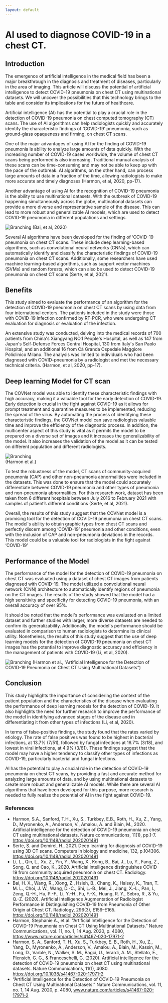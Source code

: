 ```yaml
---
layout: default
---
```


# AI used to diagnose COVID-19 in a chest CT.

## Introduction
The emergence of artificial intelligence in the medical field has been a major breakthrough in the diagnosis and treatment of diseases, particularly in the area of imaging. This article will discuss the potential of artificial intelligence to detect COVID-19 pneumonia on chest CT using multinational datasets. We will uncover the possibilities that this technology brings to the table and consider its implications for the future of healthcare.

Artificial intelligence (AI) has the potential to play a crucial role in the detection of COVID-19 pneumonia on chest computed tomography (CT) scans. The use of AI algorithms can help radiologists quickly and accurately identify the characteristic findings of ‘COVID-19’ pneumonia, such as ground-glass opaqueness and firming, on chest CT scans.

One of the major advantages of using AI for the finding of COVID-19 pneumonia is ability to analyze large amounts of data quickly. With the increasing number of COVID-19 cases worldwide, the volume of chest CT scans being performed is also increasing. Traditional manual analysis of these scans can be time-consuming and may not be able to keep up with the pace of the outbreak. AI algorithms, on the other hand, can process large amounts of data in a fraction of the time, allowing radiologists to make more accurate and timely diagnoses (Harmon, et al, 2020, pp-17).

Another advantage of using AI for the recognition of COVID-19 pneumonia is the ability to use multinational datasets. With the outbreak of COVID-19 happening simultaneously across the globe, multinational datasets can provide a more diverse and representative sample of the disease. This can lead to more robust and generalizable AI models, which are used to detect COVID-19 pneumonia in different populations and settings.

![Branching](./Assets/Picture4.png) 
(Bai, et al, 2020)

Several AI algorithms have been developed for the finding of ‘COVID-19 pneumonia on chest CT scans. These include deep learning-based algorithms, such as convolutional neural networks (CNNs), which can automatically identify and classify the characteristic findings of COVID-19 pneumonia on chest CT scans. Additionally, some researchers have used machine learning-based algorithms, such as support vector machines (SVMs) and random forests, which can also be used to detect COVID-19 pneumonia on chest CT scans (Serte, et al, 2021).

## Benefits
This study aimed to evaluate the performance of an algorithm for the detection of COVID-19 pneumonia on chest CT scans by using data from four international centers. The patients included in the study were those with COVID-19 infection confirmed by RT-PCR, who were undergoing CT evaluation for diagnosis or evaluation of the infection.

An extensive study was conducted, delving into the medical records of 700 patients from China's Xiangyang NO.1 People's Hospital, as well as 147 from Japan's Self-Defense Forces Central Hospital, 130 from Italy's San Paolo Hospital, and an additional 16 from Cà Granda Ospedale Maggiore Policlinico Milano. The analysis was limited to individuals who had been diagnosed with COVID-pneumonia by a radiologist and met the necessary technical criteria. (Harmon, et al, 2020, pp-17).

## Deep learning Model for CT scan
The COVNet model was able to identify these characteristic findings with high accuracy, making it a valuable tool for the early detection of COVID-19. Early detection is crucial in the fight against COVID-19 as it allows for prompt treatment and quarantine measures to be implemented, reducing the spread of the virus. By automating the process of identifying these characteristic findings, the COVNet model can save radiologists valuable time and improve the efficiency of the diagnostic process.
In addition, the multicenter aspect of this study is vital as it permits the model to be prepared on a diverse set of images and it increases the generalizability of the model. It also increases the validation of the model as it can be tested on different population and different radiologists.

![Branching](./Assets/Picture5.png)  
(Harmon et al.)

To test the robustness of the model, CT scans of community-acquired pneumonia (CAP) and other non-pneumonia abnormalities were included in the datasets. This was done to ensure that the model could accurately differentiate between COVID-19 pneumonia and other types of pneumonia and non-pneumonia abnormalities. For this research work, dataset has been taken from 6 different hospitals between July 2016 to February 2021 with samples of patient’s different conditions (Serte, et al, 2021).

Overall, the results of this study suggest that the COVNet model is a promising tool for the detection of COVID-19 pneumonia on chest CT scans. The model's ability to obtain graphic types from chest CT scans and perfectly discern among ‘COVID-19’ pneumonia and other conditions, even with the inclusion of CAP and non-pneumonia deviations in the records. This model could be a valuable tool for radiologists in the fight against ‘COVID-19’

## Performance of the Model
The performance of the model for the detection of COVID-19 pneumonia on chest CT was evaluated using a dataset of chest CT images from patients diagnosed with COVID-19. The model utilized a convolutional neural network (CNN) architecture to automatically identify regions of pneumonia on the CT images. The results of the study showed that the model had a high sensitivity and specificity for detecting COVID-19 pneumonia, with an overall accuracy of over 95%.

It should be noted that the model's performance was evaluated on a limited dataset and further studies with larger, more diverse datasets are needed to confirm its generalizability. Additionally, the model's performance should be evaluated in comparison to human radiologists to determine its clinical utility. Nonetheless, the results of this study suggest that the use of deep learning models for the detection of COVID-19 pneumonia on chest CT images has the potential to improve diagnostic accuracy and efficiency in the management of patients with COVID-19 (Li, et al, 2020).

![Branching](./Assets/Picture6.png) 
(Harmon et al., “Artificial Intelligence for the Detection of COVID-19 Pneumonia on Chest CT Using Multinational Datasets”)

## Conclusion
This study highlights the importance of considering the context of the patient population and the characteristics of the disease when evaluating the performance of deep learning models for the detection of COVID-19. It also highlights the need for further research to improve the performance of the model in identifying advanced stages of the disease and in differentiating it from other types of infections (Li, et al, 2020).

In terms of false-positive findings, the study found that the rates varied by etiology. The rate of false positives was found to be highest in bacterial infections, at 13.7% (7/51), followed by fungal infections at 16.7% (3/18), and lowest in viral infections, at 4.9% (3/61). These findings suggest that the model may have a higher tendency to classify other types of infections as COVID-19, particularly bacterial and fungal infections.

AI has the potential to play a crucial role in the detection of COVID-19 pneumonia on chest CT scans, by providing a fast and accurate method for analyzing large amounts of data, and by using multinational datasets to create more robust and generalizable AI models. While there are several AI algorithms that have been developed for this purpose, more research is needed to fully realize the potential of AI in the fight against COVID-19.

### References
* Harmon, S.A., Sanford, T.H., Xu, S., Turkbey, E.B., Roth, H., Xu, Z., Yang, D., Myronenko, A., Anderson, V., Amalou, A. and Blain, M., 2020. Artificial intelligence for the detection of COVID-19 pneumonia on chest CT using multinational datasets. Nature communications, 11(1), pp.1-7. https://doi.org/10.1148/radiol.2020201491
* Serte, S. and Demirel, H., 2021. Deep learning for diagnosis of COVID-19 using 3D CT scans. Computers in biology and medicine, 132, p.104306. https://doi.org/10.1148/radiol.2020201491
* Li, L., Qin, L., Xu, Z., Yin, Y., Wang, X., Kong, B., Bai, J., Lu, Y., Fang, Z., Song, Q. and Cao, K., 2020. Artificial intelligence distinguishes COVID-19 from community acquired pneumonia on chest CT. Radiology. https://doi.org/10.1148/radiol.2020201491
* Bai, H. X., Wang, R., Xiong, Z., Hsieh, B., Chang, K., Halsey, K., Tran, T. M. L., Choi, J. W., Wang, D.-C., Shi, L.-B., Mei, J., Jiang, X.-L., Pan, I., Zeng, Q.-H., Hu, P.-F., Li, Y.-H., Fu, F.-X., Huang, R. Y., Sebro, R., & Yu, Q.-Z. (2020). Artificial Intelligence Augmentation of Radiologist Performance in Distinguishing COVID-19 from Pneumonia of Other Origin at Chest CT. Radiology, 296(3), E156–E165. https://doi.org/10.1148/radiol.2020201491
* Harmon, Stephanie A., et al. “Artificial Intelligence for the Detection of COVID-19 Pneumonia on Chest CT Using Multinational Datasets.” Nature Communications, vol. 11, no. 1, 14 Aug. 2020, p. 4080, https://www.nature.com/articles/s41467-020-17971-2
* Harmon, S. A., Sanford, T. H., Xu, S., Turkbey, E. B., Roth, H., Xu, Z., Yang, D., Myronenko, A., Anderson, V., Amalou, A., Blain, M., Kassin, M., Long, D., Varble, N., Walker, S. M., Bagci, U., Ierardi, A. M., Stellato, E., Plensich, G. G., & Franceschelli, G. (2020). Artificial intelligence for the detection of COVID-19 pneumonia on chest CT using multinational datasets. Nature Communications, 11(1), 4080. https://doi.org/10.1038/s41467-020-17971-2
* “Artificial Intelligence for the Detection of COVID-19 Pneumonia on Chest CT Using Multinational Datasets.” Nature Communications, vol. 11, no. 1, 14 Aug. 2020, p. 4080, www.nature.com/articles/s41467-020-17971-2